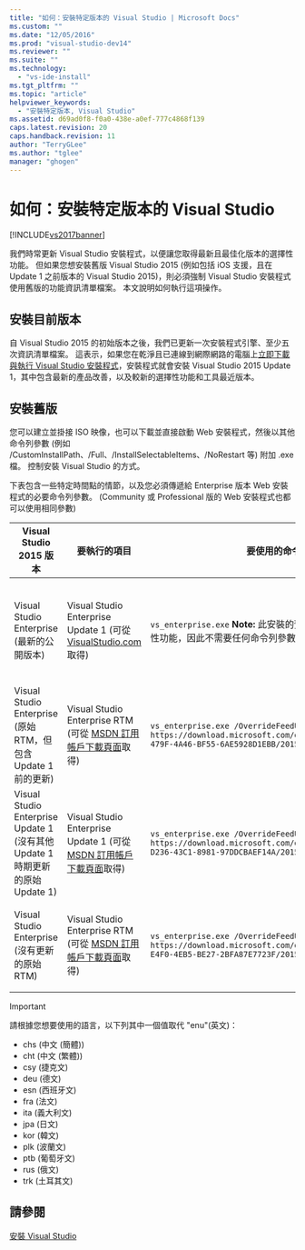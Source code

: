 ```yaml
---
title: "如何：安裝特定版本的 Visual Studio | Microsoft Docs"
ms.custom: ""
ms.date: "12/05/2016"
ms.prod: "visual-studio-dev14"
ms.reviewer: ""
ms.suite: ""
ms.technology: 
  - "vs-ide-install"
ms.tgt_pltfrm: ""
ms.topic: "article"
helpviewer_keywords: 
  - "安裝特定版本, Visual Studio"
ms.assetid: d69ad0f8-f0a0-438e-a0ef-777c4868f139
caps.latest.revision: 20
caps.handback.revision: 11
author: "TerryGLee"
ms.author: "tglee"
manager: "ghogen"
---
```

# 如何：安裝特定版本的 Visual Studio
[!INCLUDE[vs2017banner](../code-quality/includes/vs2017banner.md)]

我們時常更新 Visual Studio 安裝程式，以便讓您取得最新且最佳化版本的選擇性功能。  但如果您想安裝舊版 Visual Studio 2015 \(例如包括 iOS 支援，且在 Update 1 之前版本的 Visual Studio 2015\)，則必須強制 Visual Studio 安裝程式使用舊版的功能資訊清單檔案。 本文說明如何執行這項操作。  
  
## 安裝目前版本  
 自 Visual Studio 2015 的初始版本之後，我們已更新一次安裝程式引擎、至少五次資訊清單檔案。  這表示，如果您在乾淨且已連線到網際網路的電腦上[立即下載與執行 Visual Studio 安裝程式](https://www.visualstudio.com/downloads/download-visual-studio-vs)，安裝程式就會安裝 Visual Studio 2015 Update 1，其中包含最新的產品改善，以及較新的選擇性功能和工具最近版本。  
  
## 安裝舊版  
 您可以建立並掛接 ISO 映像，也可以下載並直接啟動 Web 安裝程式，然後以其他命令列參數 \(例如 \/CustomInstallPath、\/Full、\/InstallSelectableItems、\/NoRestart 等\) 附加 .exe 檔。 控制安裝 Visual Studio 的方式。  
  
 下表包含一些特定時間點的情節，以及您必須傳遞給 Enterprise 版本 Web 安裝程式的必要命令列參數。 \(Community 或 Professional 版的 Web 安裝程式也都可以使用相同參數\)  
  
|Visual Studio 2015 版本|要執行的項目|要使用的命令列|安裝程式的動作|  
|---------------------------|------------|-------------|-------------|  
|Visual Studio Enterprise \(最新的公開版本\)|Visual Studio Enterprise Update 1 \(可從 [VisualStudio.com](https://www.visualstudio.com/en-us/products/vs-2015-product-editions.aspx) 取得\)|`vs_enterprise.exe` **Note:**  此安裝的預設行為可提供最新的選擇性功能，因此不需要任何命令列參數。|Visual Studio 安裝程式會使用最新的 feed.xml 並安裝最新的檔案|  
|Visual Studio Enterprise \(原始 RTM，但包含 Update 1 前的更新\)|Visual Studio Enterprise RTM \(可從 [MSDN 訂用帳戶下載頁面](https://msdn.microsoft.com/en-us/subscriptions/downloads/)取得\)|`vs_enterprise.exe /OverrideFeedURI https://download.microsoft.com/download/3/6/1/36188D5F-479F-4A46-BF55-6AE5928D1EBB/20151102.3/enu/feed.xml`|Visual Studio 安裝程式將使用在 Update 1 發行前現用的 feed.xml|  
|Visual Studio Enterprise Update 1 \(沒有其他 Update 1 時期更新的原始 Update 1\)|Visual Studio Enterprise Update 1 \(可從 [MSDN 訂用帳戶下載頁面](https://msdn.microsoft.com/en-us/subscriptions/downloads/)取得\)|`vs_enterprise.exe /OverrideFeedURI https://download.microsoft.com/download/3/2/A/32A1974F-D236-43C1-8981-97DDCBAEF14A/20151201.1/enu/feed.xml`|Visual Studio 安裝程式將使用 Update 1 提供的 feed.xml|  
|Visual Studio Enterprise \(沒有更新的原始 RTM\)|Visual Studio Enterprise RTM \(可從 [MSDN 訂用帳戶下載頁面](https://msdn.microsoft.com/en-us/subscriptions/downloads/)取得\)|`vs_enterprise.exe /OverrideFeedURI https://download.microsoft.com/download/5/7/B/57BF5016-E4F0-4EB5-BE27-2BFA87E7723F/20150713.1/enu/feed.xml`|Visual Studio 安裝程式將使用 RTM 提供的 feed.xml|  
  
> [!IMPORTANT]
>  請根據您想要使用的語言，以下列其中一個值取代 "enu"\(英文\)：  
>   
>  -   chs \(中文 \(簡體\)\)  
> -   cht \(中文 \(繁體\)\)  
> -   csy \(捷克文\)  
> -   deu \(德文\)  
> -   esn \(西班牙文\)  
> -   fra \(法文\)  
> -   ita \(義大利文\)  
> -   jpa \(日文\)  
> -   kor \(韓文\)  
> -   plk \(波蘭文\)  
> -   ptb \(葡萄牙文\)  
> -   rus \(俄文\)  
> -   trk \(土耳其文\)  
  
## 請參閱  
 [安裝 Visual Studio](../Topic/Installing%20Visual%20Studio%202015.md)